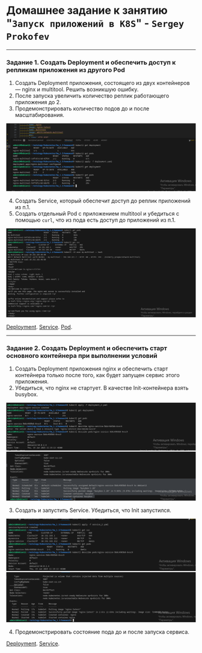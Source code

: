 # Домашнее задание к занятию "`Запуск приложений в K8S`" - `Sergey Prokofev`

---

### Задание 1. Создать Deployment и обеспечить доступ к репликам приложения из другого Pod

1. Создать Deployment приложения, состоящего из двух контейнеров — nginx и multitool. Решить возникшую ошибку.
2. После запуска увеличить количество реплик работающего приложения до 2.
3. Продемонстрировать количество подов до и после масштабирования.

![Задание-1](https://github.com/sergey-prokofev/homework/blob/kube-1.3/img/21.PNG)

4. Создать Service, который обеспечит доступ до реплик приложений из п.1.
5. Создать отдельный Pod с приложением multitool и убедиться с помощью `curl`, что из пода есть доступ до приложений из п.1.

![Задание-1](https://github.com/sergey-prokofev/homework/blob/kube-1.3/img/22.PNG)



[Deployment](https://github.com/sergey-prokofev/homework/blob/kube-1.3/deployment.yaml).
[Service](https://github.com/sergey-prokofev/homework/blob/kube-1.3/service.yaml).
[Pod](https://github.com/sergey-prokofev/homework/blob/kube-1.3/pod.yaml).

---

### Задание 2. Создать Deployment и обеспечить старт основного контейнера при выполнении условий

1. Создать Deployment приложения nginx и обеспечить старт контейнера только после того, как будет запущен сервис этого приложения.
2. Убедиться, что nginx не стартует. В качестве Init-контейнера взять busybox.

![Задание-2](https://github.com/sergey-prokofev/homework/blob/kube-1.3/img/23.PNG)
![Задание-2](https://github.com/sergey-prokofev/homework/blob/kube-1.3/img/24.PNG)

3. Создать и запустить Service. Убедиться, что Init запустился.

![Задание-2](https://github.com/sergey-prokofev/homework/blob/kube-1.3/img/25.PNG)
![Задание-2](https://github.com/sergey-prokofev/homework/blob/kube-1.3/img/26.PNG)

4. Продемонстрировать состояние пода до и после запуска сервиса.



[Deployment](https://github.com/sergey-prokofev/homework/blob/kube-1.3/deployment_2.yaml).
[Service](https://github.com/sergey-prokofev/homework/blob/kube-1.3/service_2.yaml).
